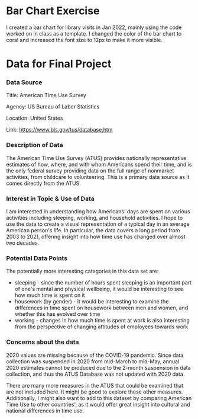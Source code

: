 # Bar Chart Exercise

I created a bar chart for library visits in Jan 2022, mainly using the code worked on in class as a template.
I changed the color of the bar chart to coral and increased the font size to 12px to make it more visible.

# Data for Final Project

### Data Source
Title: American Time Use Survey 

Agency: US Bureau of Labor Statistics 

Location: United States 

Link: https://www.bls.gov/tus/database.htm

### Description of Data
The American Time Use Survey (ATUS) provides nationally representative estimates of how, where, and with whom Americans spend their time, and is the only federal survey providing data on the full range of nonmarket activities, from childcare to volunteering. This is a primary data source as it comes directly from
the ATUS.

### Interest in Topic & Use of Data
I am interested in understanding how Americans' days are spent on various activities including sleeping, working, and household activities.
I hope to use the data to create a visual representation of a typical day in an average American person's life.
In particular, the data covers a long period from 2003 to 2021, offering insight into how time use has changed over almost two decades.

### Potential Data Points
The potentially more interesting categories in this data set are:
- sleeping - since the number of hours spent sleeping is an important part of one's mental and physical wellbeing, it would be interesting
to see how much time is spent on it
- housework (by gender) - it would be interesting to examine the differences in time spent on housework between men and women,
and whether this has evolved over time
- working - changes in how much time is spent at work is also interesting from the perspective of changing attitudes of employees towards work

### Concerns about the data
2020 values are missing because of the COVID-19 pandemic. Since data collection was suspended in 2020 from mid-March to mid-May, annual 2020 estimates cannot be produced due to the 2-month suspension in data collection, and thus the ATUS Database was not updated with 2020 data.

There are many more measures in the ATUS that could be examined that are not included here. It might be good to explore these other measures.
Additionally, I might also want to add to this dataset by comparing American Time Use to other countries', as it would
offer great insight into cultural and national differences in time use.